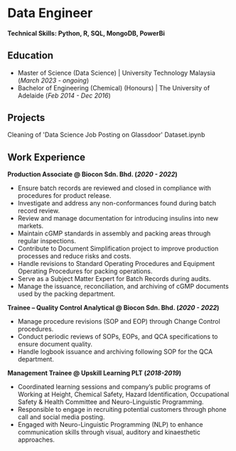 # Data Engineer

#### Technical Skills: Python, R, SQL, MongoDB, PowerBi

## Education
- Master of Science (Data Science) | University Technology Malaysia (_March 2023 - ongoing_)
- Bachelor of Engineering (Chemical) (Honours) | The University of Adelaide (_Feb 2014 - Dec 2016_)

## Projects
Cleaning of 'Data Science Job Posting on Glassdoor' Dataset.ipynb



## Work Experience
**Production Associate @ Biocon Sdn. Bhd. (_2020 - 2022_)**
- Ensure batch records are reviewed and closed in compliance with procedures for product release.
- Investigate and address any non-conformances found during batch record review.
- Review and manage documentation for introducing insulins into new markets.
- Maintain cGMP standards in assembly and packing areas through regular inspections.
- Contribute to Document Simplification project to improve production processes and reduce risks and costs.
- Handle revisions to Standard Operating Procedures and Equipment Operating Procedures for packing operations.
- Serve as a Subject Matter Expert for Batch Records during audits.
- Manage the issuance, reconciliation, and archiving of cGMP documents used by the packing department.

**Trainee – Quality Control Analytical @ Biocon Sdn. Bhd. (_2020 - 2022_)**
- Manage procedure revisions (SOP and EOP) through Change Control procedures.
- Conduct periodic reviews of SOPs, EOPs, and QCA specifications to ensure document quality.
- Handle logbook issuance and archiving following SOP for the QCA department.

**Management Trainee @ Upskill Learning PLT (_2018-2019_)**
- Coordinated learning sessions and company’s public programs of Working at Height, Chemical Safety, Hazard Identification, Occupational Safety & Health Committee and Neuro-Linguistic Programming.
- Responsible to engage in recruiting potential customers through phone call and social media posting.
- Engaged with Neuro-Linguistic Programming (NLP) to enhance communication skills through visual, auditory and kinaesthetic approaches.



